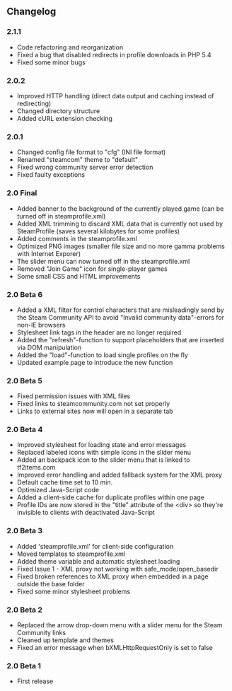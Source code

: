 ## Changelog

### 2.1.1
* Code refactoring and reorganization
* Fixed a bug that disabled redirects in profile downloads in PHP 5.4
* Fixed some minor bugs

### 2.0.2
* Improved HTTP handling (direct data output and caching instead of redirecting)
* Changed directory structure
* Added cURL extension checking

### 2.0.1
* Changed config file format to "cfg" (INI file format)
* Renamed "steamcom" theme to "default"
* Fixed wrong community server error detection
* Fixed faulty exceptions

### 2.0 Final
* Added banner to the background of the currently played game (can be turned off in steamprofile.xml)
* Added XML trimming to discard XML data that is currently not used by SteamProfile (saves several kilobytes for some profiles)
* Added comments in the steamprofile.xml
* Optimized PNG images (smaller file size and no more gamma problems with Internet Exporer)
* The slider menu can now turned off in the steamprofile.xml
* Removed "Join Game" icon for single-player games
* Some small CSS and HTML improvements

### 2.0 Beta 6
* Added a XML filter for control characters that are misleadingly send by the Steam Community API to avoid "Invalid community data"-errors for non-IE browsers
* Stylesheet link tags in the header are no longer required
* Added the "refresh"-function to support placeholders that are inserted via DOM manipulation
* Added the "load"-function to load single profiles on the fly
* Updated example page to introduce the new function

### 2.0 Beta 5
* Fixed permission issues with XML files
* Fixed links to steamcommunity.com not set properly
* Links to external sites now will open in a separate tab

### 2.0 Beta 4
* Improved stylesheet for loading state and error messages
* Replaced labeled icons with simple icons in the slider menu
* Added an backpack icon to the slider menu that is linked to tf2items.com
* Improved error handling and added fallback system for the XML proxy
* Default cache time set to 10 min.
* Optimized Java-Script code
* Added a client-side cache for duplicate profiles within one page
* Profile IDs are now stored in the "title" attribute of the &lt;div&gt; so they're invisible to clients with deactivated Java-Script 

### 2.0 Beta 3
* Added 'steamprofile.xml' for client-side configuration
* Moved templates to steamprofile.xml
* Added theme variable and automatic stylesheet loading
* Fixed Issue 1 - XML proxy not working with safe_mode/open_basedir
* Fixed broken references to XML proxy when embedded in a page outside the base folder
* Fixed some minor stylesheet problems

### 2.0 Beta 2
* Replaced the arrow drop-down menu with a slider menu for the Steam Community links
* Cleaned up template and themes
* Fixed an error message when bXMLHttpRequestOnly is set to false

### 2.0 Beta 1
* First release